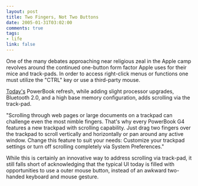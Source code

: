 ```yaml
--- 
layout: post
title: Two Fingers, Not Two Buttons
date: 2005-01-31T03:02:00
comments: true
tags:
- life
link: false
---
```

One of the many debates approaching near religious zeal in the Apple camp revolves around the continued one-button form factor Apple uses for their mice and track-pads. In order to access right-click menus or functions one must utilize the "CTRL" key or use a third-party mouse.

<a href="http://www.apple.com/powerbook/" title="Powerbook Refresh">Today's</a> PowerBook refresh, while adding slight processor upgrades, Bluetooth 2.0, and a high base memory configuration, adds scrolling via the track-pad.
<p class="quote"> "Scrolling through web pages or large documents on a trackpad can challenge even the most nimble fingers. That's why every PowerBook G4 features a new trackpad with scrolling capability. Just drag two fingers over the trackpad to scroll vertically and horizontally or pan around any active window. Change this feature to suit your needs: Customize your trackpad settings or turn off scrolling completely via System Preferences."</p>
While this is certainly an innovative way to address scrolling via track-pad, it still falls short of acknowledging that the typical UI today is filled with opportunities to use a outer mouse button, instead of an awkward two-handed keyboard and mouse gesture.
